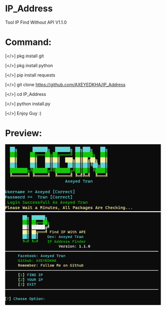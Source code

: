 # IP_Address

Tool IP Find Without API V1.1.0

# Command:

[</>] pkg install git

[</>] pkg install python

[</>] pip install requests

[</>] git clone https://github.com/AXEYEDKHA/IP_Address

[</>] cd IP_Address

[</>] python install.py

[</>] Enjoy Guy :)

# Preview:
<img src = "preview1.png">
<img src = "preview2.png">
